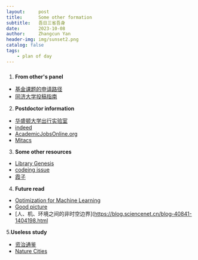```yaml
---
layout:     post
title:      Some other formation
subtitle:   吾日三省吾身
date:       2023-10-08
author:     Zhangcun Yan
header-img: img/sunset2.png
catalog: false
tags:
    - plan of day
---
```


##### 
1. **From other's panel**
* [基金课题的申请路径](https://junweiliang.me/awesome.html)
* [同济大学投稿指南](https://yanzhangcun.github.io/files/ebooks\journal_list_tongji.pdf)

2. **Postdoctor information**
* [华盛顿大学出行实验室](https://apply.interfolio.com/150499)
* [indeed](https://ca.indeed.com/jobs?q=postdoctoral&l=quebec+province&from=searchOnDesktopSerp&vjk=1944076df37f42b7)
* [AcademicJobsOnline.org](https://academicjobsonline.org/)
* [Mitacs](https://www.mitacs.ca/our-programs/elevate-students-postdocs/)

3. **Some other resources**
* [Library Genesis](https://libgen.is/search.php?req=Introduction+to+Linear+Algebra&lg_topic=libgen&open=0&view=simple&res=25&phrase=1&column=def)
* [codeing issue](https://stackexchange.com/)
* [霞子](https://keyanxiazi.bepass.cn/)

4. **Future read**
* [Optimization for Machine Learning](https://opt-ml.org/)
* [Good picture](https://unsplash.com/@gndclouds?utm_source=medium&utm_medium=referral)
* [人、机、环境之间的非时空边界](https://blog.sciencenet.cn/blog-40841-1404198.html

5.**Useless study**
* [资治通鉴](https://www.youtube.com/watch?v=Dfoj45Mw3Ro&list=PLak0hfVBy5DJHa4-iUwbh9bVt-3knKomw)
* [Nature Cities](https://www.nature.com/natcities/research-articles)




